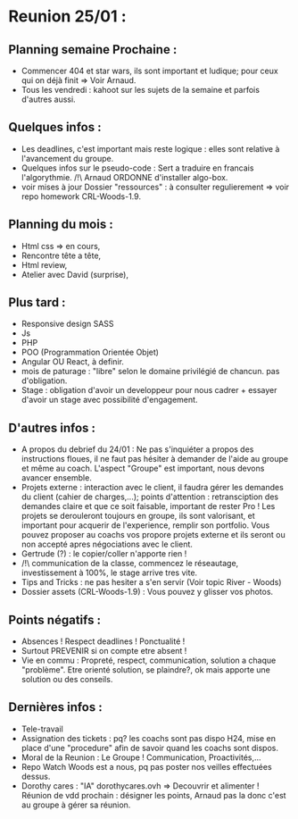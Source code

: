 # Reunion 25/01 : 

## Planning semaine Prochaine : 
* Commencer 404 et star wars, ils sont important et ludique; pour ceux qui on déjà finit => Voir Arnaud.
* Tous les vendredi : kahoot sur les sujets de la semaine et parfois d'autres aussi.

## Quelques infos :

* Les deadlines, c'est important mais reste logique : elles sont relative à l'avancement du groupe.
* Quelques infos sur le pseudo-code : Sert a traduire en francais l'algorythmie. /!\ Arnaud ORDONNE d'installer algo-box.
* voir mises à jour Dossier "ressources" : à consulter regulierement => voir repo homework CRL-Woods-1.9.

## Planning du mois :
* Html css => en cours,
* Rencontre tête a tête,
* Html review,
* Atelier avec David (surprise), 

## Plus tard :
* Responsive design SASS
* Js
* PHP
* POO (Programmation Orientée Objet) 
* Angular OU React, à definir.
* mois de paturage : "libre" selon le domaine privilégié de chancun. pas d'obligation.
* Stage : obligation d'avoir un developpeur pour nous cadrer + essayer d'avoir un stage avec possibilité d'engagement.

## D'autres infos :
* A propos du debrief du 24/01 : Ne pas s'inquiéter a propos des instructions floues, il ne faut pas hésiter à demander de l'aide au groupe et même au coach. L'aspect "Groupe" est important, nous devons avancer ensemble.
* Projets externe : interaction avec le client, il faudra gérer les demandes du client (cahier de charges,...); points d'attention : retransciption des demandes claire et que  ce soit faisable, important de rester Pro !
Les projets se derouleront toujours en groupe, ils sont valorisant, et important pour acquerir de l'experience, remplir son portfolio.
Vous pouvez proposer au coachs vos propore projets externe et ils seront ou non accepté apres négociations avec le client.
* Gertrude (?) : le copier/coller n'apporte rien !
* /!\ communication de la classe, commencez le réseautage, investissement à 100%, le stage arrive tres vite.
* Tips and Tricks : ne pas hesiter a s'en servir (Voir topic River - Woods)
* Dossier assets (CRL-Woods-1.9) : Vous pouvez y glisser vos photos.

## Points négatifs :
* Absences ! Respect deadlines ! Ponctualité !
* Surtout PREVENIR si on compte etre absent !
* Vie en commu : Propreté, respect, communication, solution  a chaque "problème". Etre orienté solution, se plaindre?, ok mais apporte une solution ou des conseils.

## Dernières infos :
* Tele-travail
* Assignation des tickets : pq? les coachs sont pas dispo H24, mise en place d'une "procedure" afin de savoir quand les coachs sont dispos.
* Moral de la Reunion : Le Groupe ! Communication, Proactivités,...
* Repo Watch Woods est a nous, pq pas poster nos veilles effectuées dessus.
* Dorothy cares : "IA" dorothycares.ovh => Decouvrir et alimenter ! 
Réunion de vdd prochain : désigner les points, Arnaud pas la donc c'est au groupe à gérer sa réunion.
